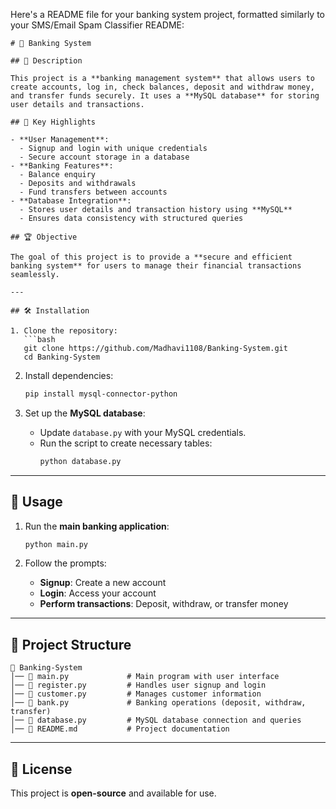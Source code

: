 Here's a README file for your banking system project, formatted similarly to your SMS/Email Spam Classifier README:  

```plaintext
# 📌 Banking System  

## 📝 Description  

This project is a **banking management system** that allows users to create accounts, log in, check balances, deposit and withdraw money, and transfer funds securely. It uses a **MySQL database** for storing user details and transactions.  

## 🌟 Key Highlights  

- **User Management**:  
  - Signup and login with unique credentials  
  - Secure account storage in a database  
- **Banking Features**:  
  - Balance enquiry  
  - Deposits and withdrawals  
  - Fund transfers between accounts  
- **Database Integration**:  
  - Stores user details and transaction history using **MySQL**  
  - Ensures data consistency with structured queries  

## 🏆 Objective  

The goal of this project is to provide a **secure and efficient banking system** for users to manage their financial transactions seamlessly.  

---

## 🛠 Installation  

1. Clone the repository:  
   ```bash
   git clone https://github.com/Madhavi1108/Banking-System.git
   cd Banking-System
   ```

2. Install dependencies:  
   ```bash
   pip install mysql-connector-python
   ```

3. Set up the **MySQL database**:  
   - Update `database.py` with your MySQL credentials.  
   - Run the script to create necessary tables:  
     ```bash
     python database.py
     ```  

---

## 🔧 Usage  

1. Run the **main banking application**:  
   ```bash
   python main.py
   ```  

2. Follow the prompts:  
   - **Signup**: Create a new account  
   - **Login**: Access your account  
   - **Perform transactions**: Deposit, withdraw, or transfer money  

---

## 📂 Project Structure  

```
📂 Banking-System
│── 📄 main.py             # Main program with user interface
│── 📄 register.py         # Handles user signup and login
│── 📄 customer.py         # Manages customer information
│── 📄 bank.py             # Banking operations (deposit, withdraw, transfer)
│── 📄 database.py         # MySQL database connection and queries
│── 📄 README.md           # Project documentation
```

---

## 📜 License  

This project is **open-source** and available for use.  
